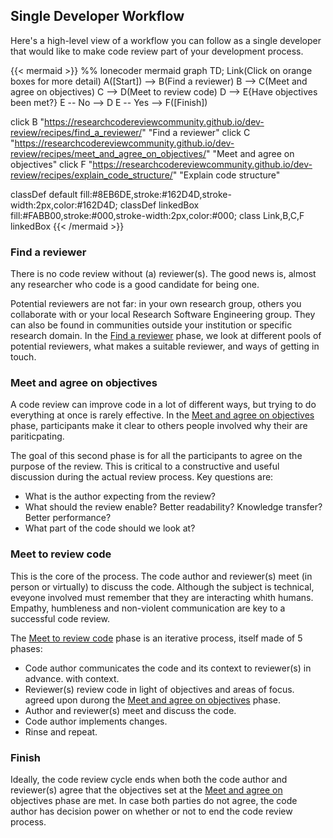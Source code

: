 ## Single Developer Workflow

Here's a high-level view of a workflow you can follow as
a single developer that would like to make code review
part of your development process.

{{< mermaid >}}
%% lonecoder mermaid
graph TD;
  Link(Click on orange boxes for more detail)
  A([Start]) --> B(Find a reviewer)
  B --> C(Meet and agree on objectives)
  C --> D(Meet to review code)
  D --> E{Have objectives been met?}
  E -- No --> D
  E -- Yes --> F([Finish])

  click B "https://researchcodereviewcommunity.github.io/dev-review/recipes/find_a_reviewer/" "Find a reviewer"
  click C "https://researchcodereviewcommunity.github.io/dev-review/recipes/meet_and_agree_on_objectives/" "Meet and agree on objectives"
  click F "https://researchcodereviewcommunity.github.io/dev-review/recipes/explain_code_structure/" "Explain code structure"

  classDef default fill:#8EB6DE,stroke:#162D4D,stroke-width:2px,color:#162D4D;
  classDef linkedBox fill:#FABB00,stroke:#000,stroke-width:2px,color:#000;
  class Link,B,C,F linkedBox
{{< /mermaid >}}

### Find a reviewer

There is no code review without (a) reviewer(s). The good news is,
almost any researcher who code is a good candidate for being
one. 

Potential reviewers are not far: in your own research group, others
you collaborate with or your local Research Software Engineering
group. They can also be found in communities outside your institution
or specific research domain. In the [Find a reviewer](https://researchcodereviewcommunity.github.io/dev-review/recipes/find_a_reviewer/) phase, we look at
different pools of potential reviewers, what makes a suitable
reviewer, and ways of getting in touch.

### Meet and agree on objectives

A code review can improve code in a lot of different ways, but trying
to do everything at once is rarely effective. In the [Meet and agree
on
objectives](https://researchcodereviewcommunity.github.io/dev-review/recipes/meet_and_agree_on_objectives/)
phase, participants make it clear to others people involved why their
are pariticpating.

The goal of this second phase is for all the participants to agree on
the purpose of the review. This is critical to a constructive and
useful discussion during the actual review process. Key questions are:
- What is the author expecting from the review?
- What should the review enable? Better readability? Knowledge
  transfer? Better performance?
- What part of the code should we look at?


### Meet to review code

This is the core of the process. The code author and reviewer(s) meet
(in person or virtually) to discuss the code. Although the subject is
technical, eveyone involved must remember that they are interacting
whith humans. Empathy, humbleness and non-violent communication are
key to a successful code review.

The [Meet to review code](https://researchcodereviewcommunity.github.io/dev-review/recipes/meet_to_review_code/) phase is an iterative process, itself made of
5 phases:
- Code author communicates the code and its context to reviewer(s) in advance.
  with context.
- Reviewer(s) review code in light of objectives and areas of focus.
  agreed upon durong the [Meet and agree on objectives](https://researchcodereviewcommunity.github.io/dev-review/recipes/meet_and_agree_on_objectives/) phase.
- Author and reviewer(s) meet and discuss the code.
- Code author implements changes.
- Rinse and repeat.

### Finish

Ideally, the code review cycle ends when both the code author and
reviewer(s) agree that the objectives set at the [Meet and agree
on](https://researchcodereviewcommunity.github.io/dev-review/recipes/meet_and_agree_on_objectives/)
objectives phase are met. In case both parties do not agree, the code
author has decision power on whether or not to end the code review
process.


